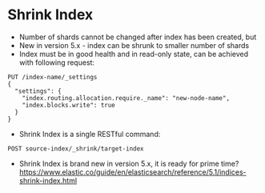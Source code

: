 # Shrink Index #

* Number of shards cannot be changed after index has been created, but
* New in version 5.x - index can be shrunk to smaller number of shards
* Index must be in good health and in read-only state, can be achieved with following request:
```
PUT /index-name/_settings
{
  "settings": {
    "index.routing.allocation.require._name": "new-node-name", 
    "index.blocks.write": true 
  }
}
```
* Shrink Index is a single RESTful command:
```
POST source-index/_shrink/target-index
```
* Shrink Index is brand new in version 5.x, it is ready for prime time? https://www.elastic.co/guide/en/elasticsearch/reference/5.1/indices-shrink-index.html
